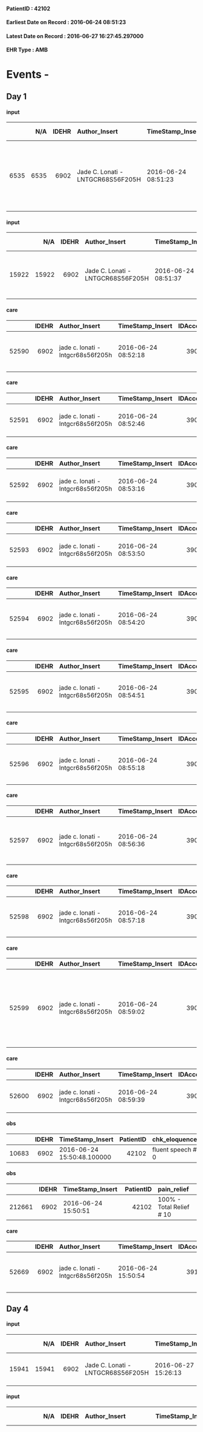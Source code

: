 
#### PatientID : 42102
#### Earliest Date on Record : 2016-06-24 08:51:23
#### Latest Date on Record : 2016-06-27 16:27:45.297000
#### EHR Type : AMB

# Events - 

## Day 1

#### input
|      |    N/A |   IDEHR | Author_Insert                     | TimeStamp_Insert    |   IDAccess | EHRType   |   PatientID |   IDDigitalSignDocument | persone_vicine   |   Unnamed: 0_y |   IDANAMNESI_MED |   Non_Rilevabile_y | Note_Non_Rilevabile_y   | diagnosis                                                                                                              |
|-----:|-------:|--------:|:----------------------------------|:--------------------|-----------:|:----------|------------:|------------------------:|:-----------------|---------------:|-----------------:|-------------------:|:------------------------|:-----------------------------------------------------------------------------------------------------------------------|
| 6535 |   6535 |    6902 | Jade C. Lonati - LNTGCR68S56F205H | 2016-06-24 08:51:23 |      39077 | AMB       |       42102 |                  405195 | N/A              |           6459 |             4539 |                  0 | NR                      | 12/2014 asportazione di glioblastoma occipitale ds, successivamente sottoposto a RT e CT con progressione di malattia. |

#### input
|       |    N/A |   IDEHR | Author_Insert                     | TimeStamp_Insert    |   IDAccess | EHRType   |   PatientID |   IDDigitalSignDocument | persone_vicine   |   Unnamed: 0_y.1 |   IDDIAGNOSI_ICD |   Non_Rilevabile_y.1 | Note_Non_Rilevabile_y.1   | I_ICD                         | II_ICD                                                      | III_ICD                                                        |
|------:|-------:|--------:|:----------------------------------|:--------------------|-----------:|:----------|------------:|------------------------:|:-----------------|-----------------:|-----------------:|---------------------:|:--------------------------|:------------------------------|:------------------------------------------------------------|:---------------------------------------------------------------|
| 15922 |  15922 |    6902 | Jade C. Lonati - LNTGCR68S56F205H | 2016-06-24 08:51:37 |      39077 | AMB       |       42102 |                  405196 | N/A              |             1483 |             1483 |                    0 | NR                        | V667 - Cure palliative#2402=0 | 1919 - Tumori maligni dell'encefalo, non specificato#2139=0 | V604 - Mancanza di un familiare capace di prestare cure#2383=0 |

#### care
|       |   IDEHR | Author_Insert                     | TimeStamp_Insert    |   IDAccess | EHRType   |   PatientID |   IDTERAPIE_OUTPAT_VIDAS | ds_dose   | opt_via_di_somm   | ds_ora     | dt_data_inizio      |   opt_pregressa |   opt_somm_terapia |   opt_estemporanea |   opt_termina |   opt_somm_in_pompa | opt_farmaco                                     |
|------:|--------:|:----------------------------------|:--------------------|-----------:|:----------|------------:|-------------------------:|:----------|:------------------|:-----------|:--------------------|----------------:|-------------------:|-------------------:|--------------:|--------------------:|:------------------------------------------------|
| 52590 |    6902 | jade c. lonati - lntgcr68s56f205h | 2016-06-24 08:52:18 |      39077 | amb       |       42102 |                    30196 | 20 mg 1 c | oral # 0 = 0      | 08 # 8 = 0 | 2016-06-24 00:00:00 |               0 |                  0 |                  0 |             0 |                   0 | pantoprazole (20 mg pantoprazole cps) # 963 = 0 |

#### care
|       |   IDEHR | Author_Insert                     | TimeStamp_Insert    |   IDAccess | EHRType   |   PatientID |   IDTERAPIE_OUTPAT_VIDAS | ds_dose   | opt_via_di_somm   | ds_ora     | dt_data_inizio      |   opt_pregressa |   opt_somm_terapia |   opt_estemporanea |   opt_termina |   opt_somm_in_pompa | opt_farmaco                                         |
|------:|--------:|:----------------------------------|:--------------------|-----------:|:----------|------------:|-------------------------:|:----------|:------------------|:-----------|:--------------------|----------------:|-------------------:|-------------------:|--------------:|--------------------:|:----------------------------------------------------|
| 52591 |    6902 | jade c. lonati - lntgcr68s56f205h | 2016-06-24 08:52:46 |      39077 | amb       |       42102 |                    30197 | 64 gtt    | oral # 0 = 0      | 09 # 9 = 0 | 2016-06-24 00:00:00 |               0 |                  0 |                  0 |             0 |                   0 | dexamethasone (0.2% soldesam os gtt gtt) # 1446 = 0 |

#### care
|       |   IDEHR | Author_Insert                     | TimeStamp_Insert    |   IDAccess | EHRType   |   PatientID |   IDTERAPIE_OUTPAT_VIDAS | ds_dose   | opt_via_di_somm   | ds_ora     | dt_data_inizio      |   opt_pregressa |   opt_somm_terapia |   opt_estemporanea |   opt_termina |   opt_somm_in_pompa | opt_farmaco                                 |
|------:|--------:|:----------------------------------|:--------------------|-----------:|:----------|------------:|-------------------------:|:----------|:------------------|:-----------|:--------------------|----------------:|-------------------:|-------------------:|--------------:|--------------------:|:--------------------------------------------|
| 52592 |    6902 | jade c. lonati - lntgcr68s56f205h | 2016-06-24 08:53:16 |      39077 | amb       |       42102 |                    30198 | 25 mg 1 c | oral # 0 = 0      | 09 # 9 = 0 | 2016-06-24 00:00:00 |               0 |                  0 |                  0 |             0 |                   0 | furosemide (25 mg lasix tablets) # 1223 = 0 |

#### care
|       |   IDEHR | Author_Insert                     | TimeStamp_Insert    |   IDAccess | EHRType   |   PatientID |   IDTERAPIE_OUTPAT_VIDAS | ds_dose    | opt_via_di_somm        | ds_ora                  | dt_data_inizio      |   opt_pregressa |   opt_somm_terapia |   opt_estemporanea |   opt_termina |   opt_somm_in_pompa | opt_farmaco                                  |
|------:|--------:|:----------------------------------|:--------------------|-----------:|:----------|------------:|-------------------------:|:-----------|:-----------------------|:------------------------|:--------------------|----------------:|-------------------:|-------------------:|--------------:|--------------------:|:---------------------------------------------|
| 52593 |    6902 | jade c. lonati - lntgcr68s56f205h | 2016-06-24 08:53:50 |      39077 | amb       |       42102 |                    30199 | 0. 8 1 fla | subcutaneously # 3 = 3 | 08 # 8 = 0; 20 # 20 = 0 | 2016-06-24 00:00:00 |               0 |                  0 |                  0 |             0 |                   0 | fraxiparine (seleparina 7,600 iu) # 1141 = 0 |

#### care
|       |   IDEHR | Author_Insert                     | TimeStamp_Insert    |   IDAccess | EHRType   |   PatientID |   IDTERAPIE_OUTPAT_VIDAS | ds_dose   | opt_via_di_somm   | ds_ora     | dt_data_inizio      |   opt_pregressa |   opt_somm_terapia |   opt_estemporanea |   opt_termina |   opt_somm_in_pompa | opt_farmaco                                        |
|------:|--------:|:----------------------------------|:--------------------|-----------:|:----------|------------:|-------------------------:|:----------|:------------------|:-----------|:--------------------|----------------:|-------------------:|-------------------:|--------------:|--------------------:|:---------------------------------------------------|
| 52594 |    6902 | jade c. lonati - lntgcr68s56f205h | 2016-06-24 08:54:20 |      39077 | amb       |       42102 |                    30200 | 25 mg 1 c | oral # 0 = 0      | 09 # 9 = 0 | 2016-06-24 00:00:00 |               0 |                  0 |                  0 |             0 |                   0 | quetiapine (seroquel 25 mg tablets rev) # 1827 = 0 |

#### care
|       |   IDEHR | Author_Insert                     | TimeStamp_Insert    |   IDAccess | EHRType   |   PatientID |   IDTERAPIE_OUTPAT_VIDAS | ds_dose   | opt_via_di_somm   | ds_ora      | dt_data_inizio      |   opt_pregressa |   opt_somm_terapia |   opt_estemporanea |   opt_termina |   opt_somm_in_pompa | opt_farmaco                                       |
|------:|--------:|:----------------------------------|:--------------------|-----------:|:----------|------------:|-------------------------:|:----------|:------------------|:------------|:--------------------|----------------:|-------------------:|-------------------:|--------------:|--------------------:|:--------------------------------------------------|
| 52595 |    6902 | jade c. lonati - lntgcr68s56f205h | 2016-06-24 08:54:51 |      39077 | amb       |       42102 |                    30201 | 50 mg 1 c | oral # 0 = 0      | 20 # 20 = 0 | 2016-06-24 00:00:00 |               0 |                  0 |                  0 |             0 |                   0 | quetiapine (seroquel 50 mg tablets rp) # 1831 = 0 |

#### care
|       |   IDEHR | Author_Insert                     | TimeStamp_Insert    |   IDAccess | EHRType   |   PatientID |   IDTERAPIE_OUTPAT_VIDAS | ds_dose   | opt_via_di_somm   | ds_ora      | dt_data_inizio      |   opt_pregressa |   opt_somm_terapia |   opt_estemporanea |   opt_termina |   opt_somm_in_pompa | opt_farmaco                                     |
|------:|--------:|:----------------------------------|:--------------------|-----------:|:----------|------------:|-------------------------:|:----------|:------------------|:------------|:--------------------|----------------:|-------------------:|-------------------:|--------------:|--------------------:|:------------------------------------------------|
| 52596 |    6902 | jade c. lonati - lntgcr68s56f205h | 2016-06-24 08:55:18 |      39077 | amb       |       42102 |                    30202 | 1 c       | oral # 0 = 0      | 23 # 23 = 0 | 2016-06-24 00:00:00 |               0 |                  0 |                  0 |             0 |                   0 | zolpidem (stilnox 10 mg tablets rev) # 1891 = 0 |

#### care
|       |   IDEHR | Author_Insert                     | TimeStamp_Insert    |   IDAccess | EHRType   |   PatientID |   IDTERAPIE_OUTPAT_VIDAS | ds_dose   | opt_via_di_somm     | ds_ora                        | dt_data_inizio      |   opt_pregressa |   opt_somm_terapia |   opt_estemporanea |   opt_termina |   opt_somm_in_pompa | opt_farmaco                             | Note_al_bisogno               |
|------:|--------:|:----------------------------------|:--------------------|-----------:|:----------|------------:|-------------------------:|:----------|:--------------------|:------------------------------|:--------------------|----------------:|-------------------:|-------------------:|--------------:|--------------------:|:----------------------------------------|:------------------------------|
| 52597 |    6902 | jade c. lonati - lntgcr68s56f205h | 2016-06-24 08:56:36 |      39077 | amb       |       42102 |                    30203 | 1/2 fla   | intravenous # 1 = 1 | 22 # 22 = 0; in need # 24 = 0 | 2016-06-24 00:00:00 |               0 |                  0 |                  0 |             0 |                   0 | promazine (talofen 50 mg fl) # 1794 = 0 | if insomnia and / or stirring |

#### care
|       |   IDEHR | Author_Insert                     | TimeStamp_Insert    |   IDAccess | EHRType   |   PatientID |   IDTERAPIE_OUTPAT_VIDAS | ds_dose   | opt_via_di_somm   | ds_ora      | dt_data_inizio      |   opt_pregressa |   opt_somm_terapia |   opt_estemporanea |   opt_termina |   opt_somm_in_pompa | opt_farmaco                                    |
|------:|--------:|:----------------------------------|:--------------------|-----------:|:----------|------------:|-------------------------:|:----------|:------------------|:------------|:--------------------|----------------:|-------------------:|-------------------:|--------------:|--------------------:|:-----------------------------------------------|
| 52598 |    6902 | jade c. lonati - lntgcr68s56f205h | 2016-06-24 08:57:18 |      39077 | amb       |       42102 |                    30204 | 15 gtt    | oral # 0 = 0      | 16 # 16 = 0 | 2016-06-24 00:00:00 |               0 |                  0 |                  0 |             0 |                   0 | promazine (talofen os gtt 30 ml 4%) # 1795 = 0 |

#### care
|       |   IDEHR | Author_Insert                     | TimeStamp_Insert    |   IDAccess | EHRType   |   PatientID |   IDTERAPIE_OUTPAT_VIDAS | ds_dose   | opt_via_di_somm   | ds_ora                                                 | dt_data_inizio      |   opt_pregressa |   opt_somm_terapia |   opt_estemporanea |   opt_termina |   opt_somm_in_pompa | opt_farmaco                                            |
|------:|--------:|:----------------------------------|:--------------------|-----------:|:----------|------------:|-------------------------:|:----------|:------------------|:-------------------------------------------------------|:--------------------|----------------:|-------------------:|-------------------:|--------------:|--------------------:|:-------------------------------------------------------|
| 52599 |    6902 | jade c. lonati - lntgcr68s56f205h | 2016-06-24 08:59:02 |      39077 | amb       |       42102 |                    30205 | 1c        | oral # 0 = 0      | 08 # 8 = 0; 15 # 15 = 0; 22 # 22 = 0; al need # 24 = 0 | 2016-06-24 00:00:00 |               0 |                  0 |                  0 |             0 |                   0 | acetaminophen (paracetamol 1000 mg tablets) # 1719 = 0 |

#### care
|       |   IDEHR | Author_Insert                     | TimeStamp_Insert    |   IDAccess | EHRType   |   PatientID |   IDTERAPIE_OUTPAT_VIDAS | ds_dose    | opt_via_di_somm   | ds_ora                  | dt_data_inizio      |   opt_pregressa |   opt_somm_terapia |   opt_estemporanea |   opt_termina |   opt_somm_in_pompa | opt_farmaco                                        |
|------:|--------:|:----------------------------------|:--------------------|-----------:|:----------|------------:|-------------------------:|:-----------|:------------------|:------------------------|:--------------------|----------------:|-------------------:|-------------------:|--------------:|--------------------:|:---------------------------------------------------|
| 52600 |    6902 | jade c. lonati - lntgcr68s56f205h | 2016-06-24 08:59:39 |      39077 | amb       |       42102 |                    30206 | 200 mg 1 c | oral # 0 = 0      | 08 # 8 = 0; 20 # 20 = 0 | 2016-06-24 00:00:00 |               0 |                  0 |                  0 |             0 |                   0 | carbamazepine (tegretol 200 mg tablets) # 1731 = 0 |

#### obs
|       |   IDEHR | TimeStamp_Insert           |   PatientID | chk_eloquence     | asthenia     | dyspnoea   | body_temp    | agitation_behavior_freq   | cognitive_state   |
|------:|--------:|:---------------------------|------------:|:------------------|:-------------|:-----------|:-------------|:--------------------------|:------------------|
| 10683 |    6902 | 2016-06-24 15:50:48.100000 |       42102 | fluent speech # 0 | Moderate # 2 | No # 0     | Apyrexia # 0 | quiet # 0                 | Polished # 2      |

#### obs
|        |   IDEHR | TimeStamp_Insert    |   PatientID | pain_relief              |
|-------:|--------:|:--------------------|------------:|:-------------------------|
| 212661 |    6902 | 2016-06-24 15:50:51 |       42102 | 100% - Total Relief # 10 |

#### care
|       |   IDEHR | Author_Insert                     | TimeStamp_Insert    |   IDAccess | EHRType   |   PatientID |   IDTERAPIE_OUTPAT_VIDAS | ds_dose   | opt_via_di_somm   | ds_ora       | dt_data_inizio      |   opt_pregressa |   opt_somm_terapia |   opt_estemporanea |   opt_termina |   opt_somm_in_pompa | opt_farmaco                                        |
|------:|--------:|:----------------------------------|:--------------------|-----------:|:----------|------------:|-------------------------:|:----------|:------------------|:-------------|:--------------------|----------------:|-------------------:|-------------------:|--------------:|--------------------:|:---------------------------------------------------|
| 52669 |    6902 | jade c. lonati - lntgcr68s56f205h | 2016-06-24 15:50:54 |      39188 | amb       |       42102 |                    30275 | 1c        | oral # 0 = 0      | at need # 24 | 2016-06-24 00:00:00 |               0 |                  0 |                  0 |             0 |                   0 | acetaminophen (paracetamol 1000 mg tablets) # 1719 |


## Day 4

#### input
|       |    N/A |   IDEHR | Author_Insert                     | TimeStamp_Insert    |   IDAccess | EHRType   |   PatientID |   IDDigitalSignDocument | persone_vicine   |   Unnamed: 0_y.1 |   IDDIAGNOSI_ICD |   Non_Rilevabile_y.1 | Note_Non_Rilevabile_y.1   | I_ICD                                                       | II_ICD                                                      | I_Anno   | II_Anno   | I_Mese   |
|------:|-------:|--------:|:----------------------------------|:--------------------|-----------:|:----------|------------:|------------------------:|:-----------------|-----------------:|-----------------:|---------------------:|:--------------------------|:------------------------------------------------------------|:------------------------------------------------------------|:---------|:----------|:---------|
| 15941 |  15941 |    6902 | Jade C. Lonati - LNTGCR68S56F205H | 2016-06-27 15:26:13 |      39362 | AMB       |       42102 |                  408122 | N/A              |             1502 |             1502 |                    0 | NR                        | 1919 - Tumori maligni dell'encefalo, non specificato#2139=0 | 4449 - Embolia e trombosi di arteria non specificata#2348=0 | 2014#54  | 2015#55   | 12#12    |

#### input
|       |    N/A |   IDEHR | Author_Insert                     | TimeStamp_Insert           | EHRType   |   PatientID |   IDDigitalSignDocument | persone_vicine   |   Unnamed: 0_x.1 |   IDANAMNESI_SOCIALE | Patient   | FamigliaAltro   | Paziente_T   | FamigliaAltro_T   |   Non_Rilevabile_x.1 | Note_Non_Rilevabile_x.1   | opt_Problemi   | chk_contr_sintomi   | opt_paziente_a   | opt_famiglia_a   | opt_adeguatezza   | ds_note_ad                                                                                                                                                                                                                                       | opt_paziente_solo   | ds_note_con                                                        | opt_presente_assente   | Presenza_minori   | Caregiver_principale                    | opt_capacita   | ds_familiari_coinv   | opt_risorse_ec   | ds_note_prio                                                 | opt_paziente_ad   | opt_caregiver_ad   | opt_inv_civile            | Needs                   | Fragility   |
|------:|-------:|--------:|:----------------------------------|:---------------------------|:----------|------------:|------------------------:|:-----------------|-----------------:|---------------------:|:----------|:----------------|:-------------|:------------------|---------------------:|:--------------------------|:---------------|:--------------------|:-----------------|:-----------------|:------------------|:-------------------------------------------------------------------------------------------------------------------------------------------------------------------------------------------------------------------------------------------------|:--------------------|:-------------------------------------------------------------------|:-----------------------|:------------------|:----------------------------------------|:---------------|:---------------------|:-----------------|:-------------------------------------------------------------|:------------------|:-------------------|:--------------------------|:------------------------|:------------|
| 10710 |  10710 |    6748 | Grossi Alberto - GRSLRT64M30F205Q | 2016-06-27 16:27:45.297000 | AMB       |       42102 |                  408247 | N/A              |             3570 |                 2328 | Si#1      | Si#1            | No#0         | Si#1              |                    0 | NR                        | Si#1           | controllo sintomi#0 | Indefinite#2     | Congruenti#1     | No#0              | Il paziente √® il rettore del Collegio San Carlo e vive presso la struttura. La gestione prima del ricovero e stata molto confusa a causa delle numerose persone (sanitarie non) che interferivano in modo disordinato nella gestione del malato | Si#1                | Vive solo assistito da alcune Asa e da una infermiera del collegio | Assente#0              | No#0              | Don Alberto √® il sostituto di don Aldo | Adeguato#0     | Grandchildren        | Adeguate#1       | Il paziente viene descritto come molto agitato e irritabile, | Problematica#0    | Totale#2           | in fase di accertamento#2 | Clinici#0;Psicologici#2 | nessuna#0   |


